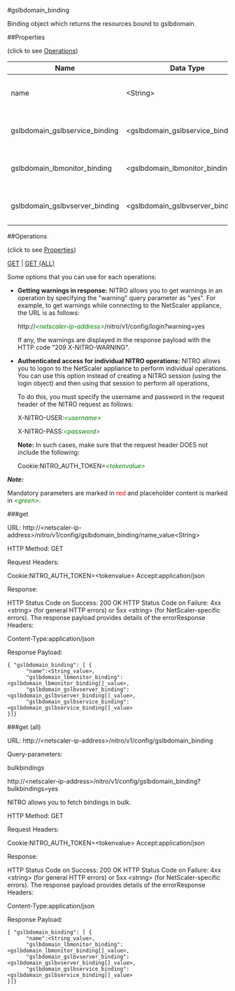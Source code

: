 #gslbdomain_binding

Binding object which returns the resources bound to gslbdomain.


##Properties 
<span>(click to see [Operations](#operations))</span>


<table><thead><tr><th>Name</th><th> Data Type</th><th> Permissions</th><th>Description</th></tr></thead><tbody><tr><td>name</td><td>&lt;String></td><td>Read-write</td><td>Name of the Domain.&lt;br>Minimum length = 1</td><tr><tr><td>gslbdomain_gslbservice_binding</td><td>&lt;gslbdomain_gslbservice_binding[]></td><td>Read-only</td><td>gslbservice that can be bound to gslbdomain.</td><tr><tr><td>gslbdomain_lbmonitor_binding</td><td>&lt;gslbdomain_lbmonitor_binding[]></td><td>Read-only</td><td>lbmonitor that can be bound to gslbdomain.</td><tr><tr><td>gslbdomain_gslbvserver_binding</td><td>&lt;gslbdomain_gslbvserver_binding[]></td><td>Read-only</td><td>gslbvserver that can be bound to gslbdomain.</td><tr></tbody></table>
##Operations 
<span>(click to see [Properties](#properties))</span>


[GET](#get) | [GET (ALL)](#get-(all))


Some options that you can use for each operations:
<ul><li><p><b>Getting warnings in response:</b> NITRO allows you to get warnings in an operation by specifying the "warning" query parameter as "yes". For example, to get warnings while connecting to the NetScaler appliance, the URL is as follows:</p><p>http://<span style="color:green;font-style:italic;">&lt;netscaler-ip-address&gt;</span>/nitro/v1/config/login?warning=yes</p><p>If any, the warnings are displayed in the response payload with the HTTP code "209 X-NITRO-WARNING".</p></li><li><p><b>Authenticated access for individual NITRO operations:</b> NITRO allows you to logon to the NetScaler appliance to perform individual operations. You can use this option instead of creating a NITRO session (using the login object) and then using that session to perform all operations,</p><p>To do this, you must specify the username and password in the request header of the NITRO request as follows:</p><p>X-NITRO-USER:<span style="color:green;font-style:italic;">&lt;username&gt;</span></p><p>X-NITRO-PASS:<span style="color:green;font-style:italic;">&lt;password&gt;</span></p><p><b>Note:</b> In such cases, make sure that the request header DOES not include the following:</p><p>Cookie:NITRO_AUTH_TOKEN=<span style="color:green;font-style:italic;">&lt;tokenvalue&gt;</span></p></li></ul>



***Note:*** 
Mandatory parameters are marked in <span style="color:#FF0000;">red</span> and placeholder content is marked in <span style="color:green;font-style:italic">&lt;green&gt;</span>.

###get



URL: http://&lt;netscaler-ip-address&gt;/nitro/v1/config/gslbdomain_binding/name_value&lt;String&gt;
HTTP Method: GET
Request Headers:

Cookie:NITRO_AUTH_TOKEN=&lt;tokenvalue&gt;Accept:application/json

Response:
HTTP Status Code on Success: 200 OKHTTP Status Code on Failure: 4xx &lt;string&gt; (for general HTTP errors) or 5xx &lt;string&gt; (for NetScaler-specific errors). The response payload provides details of the errorResponse Headers:

Content-Type:application/json

Response Payload: ```{ "gslbdomain_binding": [ {      "name":<String_value>,      "gslbdomain_lbmonitor_binding":<gslbdomain_lbmonitor_binding[]_value>,      "gslbdomain_gslbvserver_binding":<gslbdomain_gslbvserver_binding[]_value>,      "gslbdomain_gslbservice_binding":<gslbdomain_gslbservice_binding[]_value>}]}```



###get (all)



URL: http://&lt;netscaler-ip-address&gt;/nitro/v1/config/gslbdomain_binding
Query-parameters:
bulkbindings
http://&lt;netscaler-ip-address&gt;/nitro/v1/config/gslbdomain_binding?bulkbindings=yes
NITRO allows you to fetch bindings in bulk.



HTTP Method: GET
Request Headers:

Cookie:NITRO_AUTH_TOKEN=&lt;tokenvalue&gt;Accept:application/json

Response:
HTTP Status Code on Success: 200 OKHTTP Status Code on Failure: 4xx &lt;string&gt; (for general HTTP errors) or 5xx &lt;string&gt; (for NetScaler-specific errors). The response payload provides details of the errorResponse Headers:

Content-Type:application/json

Response Payload: ```{ "gslbdomain_binding": [ {      "name":<String_value>,      "gslbdomain_lbmonitor_binding":<gslbdomain_lbmonitor_binding[]_value>,      "gslbdomain_gslbvserver_binding":<gslbdomain_gslbvserver_binding[]_value>,      "gslbdomain_gslbservice_binding":<gslbdomain_gslbservice_binding[]_value>}]}```




